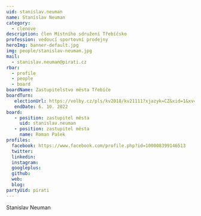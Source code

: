 ```yaml
---
uid: stanislav.neuman
name: Stanislav Neuman
category:
  - clenove
description: člen Místního sdružení Třebíčsko
profession: vedoucí sportovní prodejny
heroImg: banner-default.jpg
img: people/stanislav-neuman.jpg
mail:
  - stanislav.neuman@pirati.cz
rbar:
  - profile
  - people
  - board
boardName: Zastupitelstvo města Třebíče
boardTurn:
   electionUrl: https://volby.cz/pls/kv2018/kv21111?xjazyk=CZ&xid=1&xv=23&xdz=2&xnumnuts=6104&xobec=590266&xstrana=0&xstat=0&xodkaz=1
   endDate: 6. 10. 2022
board:
   - position: zastupitel města
     uid: stanislav.neuman
   - position: zastupitel města
     name: Roman Pašek
profiles:
  facebook: https://www.facebook.com/profile.php?id=100008399146513
  twitter:
  linkedin:
  instagram:
  googleplus:
  github:
  web:
  blog:
partyUid: pirati
---
```


Stanislav Neuman
